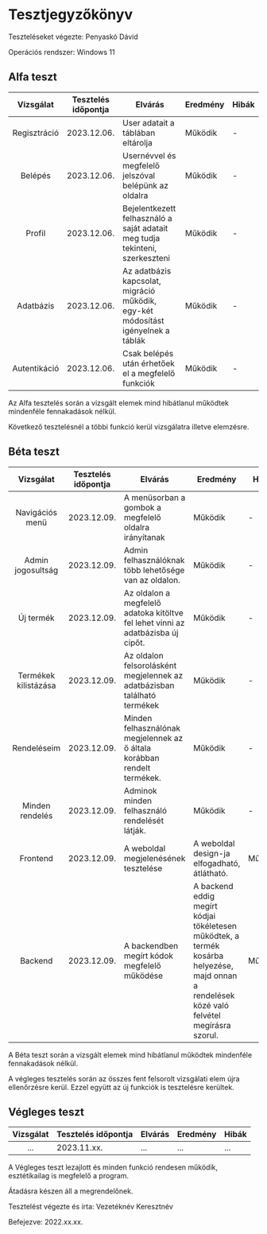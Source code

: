 # Tesztjegyzőkönyv

Teszteléseket végezte: Penyaskó Dávid

Operációs rendszer: Windows 11


## Alfa teszt

| Vizsgálat | Tesztelés időpontja | Elvárás | Eredmény | Hibák |
| :---: | --- | --- | --- | --- |
| Regisztráció | 2023.12.06. | User adatait a táblában eltárolja | Működik | - |
| Belépés | 2023.12.06. | Usernévvel és megfelelő jelszóval belépünk az oldalra | Működik | - |
| Profil | 2023.12.06. | Bejelentkezett felhasználó a saját adatait meg tudja tekinteni, szerkeszteni | Működik | - |
| Adatbázis | 2023.12.06. | Az adatbázis kapcsolat, migráció működik, egy-két módosítást igényelnek a táblák | Működik | - |
| Autentikáció | 2023.12.06. | Csak belépés után érhetőek el a megfelelő funkciók | Működik | - |

Az Alfa tesztelés során a vizsgált elemek mind hibátlanul működtek mindenféle fennakadások nélkül.

Következő tesztelésnél a többi funkció kerül vizsgálatra illetve elemzésre.
## Béta teszt

| Vizsgálat | Tesztelés időpontja | Elvárás | Eredmény | Hibák |
| :---: | --- | --- | --- | --- |
| Navigációs menü | 2023.12.09. | A menüsorban a gombok a megfelelő oldalra irányítanak | Működik | - |
| Admin jogosultság | 2023.12.09. | Admin felhasználóknak több lehetősége van az oldalon. | Működik | - |
| Új termék | 2023.12.09. | Az oldalon a megfelelő adatoka kitöltve fel lehet vinni az adatbázisba új cipőt. | Működik | - |
| Termékek kilistázása | 2023.12.09. | Az oldalon felsorolásként megjelennek az adatbázisban található termékek | Működik | - |
| Rendeléseim | 2023.12.09. | Minden felhasználónak megjelennek az ő általa korábban rendelt termékek. | Működik | - |
| Minden rendelés | 2023.12.09. | Adminok minden felhasználó rendelését látják. | Működik | - |
| Frontend | 2023.12.09. | A weboldal megjelenésének tesztelése | A weboldal design-ja elfogadható, átlátható. | Működik |
| Backend | 2023.12.09. | A backendben megírt kódok megfelelő működése | A backend eddig megírt kódjai tökéletesen működtek, a termék kosárba helyezése, majd onnan a rendelések közé való felvétel megírásra szorul. | Működik |

A Béta teszt során a vizsgált elemek mind hibátlanul működtek mindenféle fennakadások nélkül.

A végleges tesztelés során az összes fent felsorolt vizsgálati elem újra ellenőrzésre kerül. Ezzel együtt az új funkciók is tesztelésre kerültek.

## Végleges teszt
| Vizsgálat | Tesztelés időpontja | Elvárás | Eredmény | Hibák |
| :---: | --- | --- | --- | --- |
| ... | 2023.11.xx. | ... | ... | ... |

A Végleges teszt lezajlott és minden funkció rendesen működik, esztétikailag is megfelelő a program.

Átadásra készen áll a megrendelőnek.

Tesztelést végezte és írta: Vezetéknév Keresztnév

Befejezve: 2022.xx.xx.
